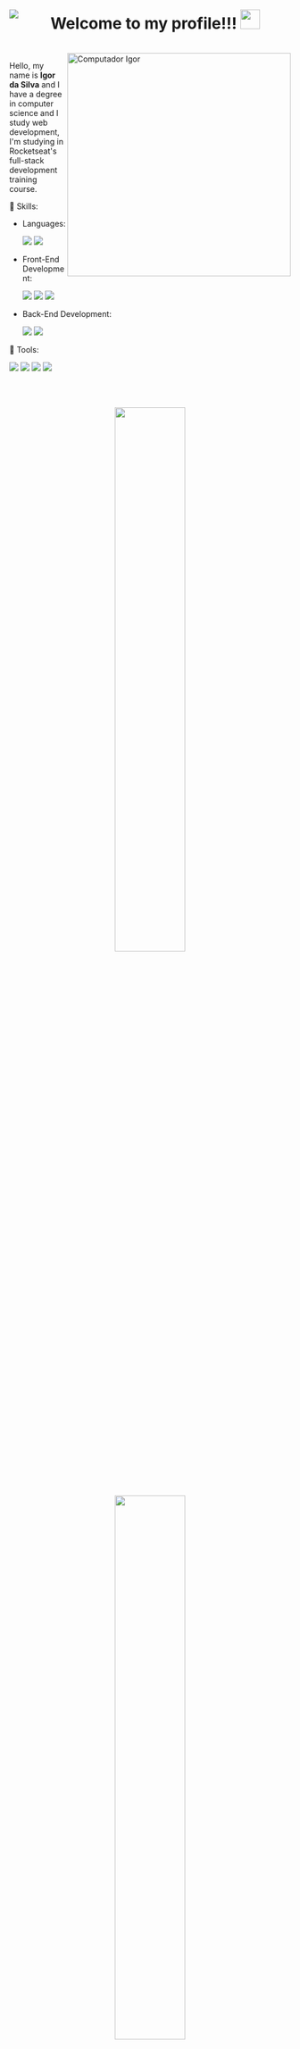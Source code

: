 <h1 align="center">
  <img src="https://komarev.com/ghpvc/?username=your-IgorSilvaMedeiros&style=flat-square" align="left">
  <b>Welcome to my profile!!! </b>
  <img src="https://media.giphy.com/media/hvRJCLFzcasrR4ia7z/giphy.gif" width="35"></h1>
  
</br>

<img src="https://user-images.githubusercontent.com/81328619/213875785-400ae517-156b-4aca-a787-bac75d84c393.gif" min-width="400px" max-width="400px" width="400px" align="right" alt="Computador Igor">

<p align="left"> 
  Hello, my name is <strong>Igor da Silva</strong> and I have a degree in computer science and I study web development, I'm studying in Rocketseat's full-stack    development training course.
</p>

<p align="left">
  🤖 Skills:
  <p align="left"> 
   
* Languages:
    
    <img src="https://img.shields.io/badge/JavaScript-F7DF1E?style=for-the-badge&logo=javascript&logoColor=black">
    <img src="https://img.shields.io/badge/TypeScript-007ACC?style=for-the-badge&logo=typescript&logoColor=white">
    
* Front-End Development:    
    
    <img src="https://img.shields.io/badge/React-20232A?style=for-the-badge&logo=react&logoColor=61DAFB">
    <img src="https://img.shields.io/badge/HTML5-E34F26?style=for-the-badge&logo=html5&logoColor=white">
    <img src="https://img.shields.io/badge/CSS3-1572B6?style=for-the-badge&logo=css3&logoColor=white">
    
* Back-End Development:    
    
    <img src="https://img.shields.io/badge/Node.js-43853D?style=for-the-badge&logo=node.js&logoColor=white">
    <img src="https://img.shields.io/badge/SQLite-07405E?style=for-the-badge&logo=sqlite&logoColor=white">
  </p>
</p>

<p align="left">
  💼 Tools: 
  <p align="left">
    <img src="https://img.shields.io/badge/GitHub-100000?style=for-the-badge&logo=github&logoColor=white">
    <img src="https://img.shields.io/badge/Git-E34F26?style=for-the-badge&logo=git&logoColor=white">
    <img src="https://img.shields.io/badge/Linux-FCC624?style=for-the-badge&logo=linux&logoColor=black">
    <img src="https://img.shields.io/badge/Visual%20Studio%20Code-0078d7.svg?style=for-the-badge&logo=visual-studio-code&logoColor=white">
  </p>
</p>

</br>
</br>

  <p align="center">
    <img height="50%" width="auto" src ="https://github-readme-stats.vercel.app/api?username=IgorSilvaMedeiros&show_icons=true&count_private=true&theme=transparent&hide_border=true&hide=issues">
    <img height="50%" width="auto" src ="https://github-readme-stats.vercel.app/api/top-langs/?username=IgorSilvaMedeiros&layout=compact&hide_border=true&theme=transparent">
  </p>
  
<p align="left">
    💌 If you want to see more of my work or get in touch, follow my networks: ⤵️
  <p>
    <a href="mailto:igoratendimento@outlook.com.br">
      <img src="https://img.shields.io/badge/Microsoft_Outlook-0078D4?style=for-the-badge&logo=microsoft-outlook&logoColor=white" alt="Email Badge"></a>
    <a href="https://www.linkedin.com/in/igor-da-silva-medeiros/">
      <img src="https://img.shields.io/badge/LinkedIn-0077B5?style=for-the-badge&logo=linkedin&logoColor=white" alt="LinkedIn Badge"></a>
   </p>
</p>  
